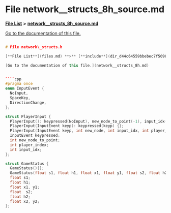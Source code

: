 
# File network\_\_structs\_8h\_source.md

[**File List**](files.md) **>** [**network\_\_structs\_8h\_source.md**](network____structs__8h__source_8md.md)

[Go to the documentation of this file.](network____structs__8h__source_8md.md) 


````cpp

# File network\_structs.h

[**File List**](files.md) **>** [**include**](dir_d44c64559bbebec7f509842c48db8b23.md) **>** [**network\_structs.h**](network__structs_8h.md)

[Go to the documentation of this file.](network__structs_8h.md) 


````cpp
#pragma once
enum InputEvent {
  NoInput,
  SpaceKey,
  DirectionChange,
};

struct PlayerInput {
  PlayerInput(): keypressed(NoInput), new_node_to_point(-1), input_idx(-1), player_index(-1) {};
  PlayerInput(InputEvent keyp): keypressed(keyp) {};
  PlayerInput(InputEvent keyp, int new_node, int input_idx, int player_index): keypressed(keyp), new_node_to_point(new_node), input_idx(input_idx), player_index(player_index) {};
  InputEvent keypressed;
  int new_node_to_point;
  int player_index;
  int input_idx;
};

struct GameStatus {
  GameStatus(){};
  GameStatus(float s1, float h1, float x1, float y1, float s2, float h2, float x2, float y2): s1(s1), h1(h1), x1(x1), y1(y1), s2(s2), h2(h2), x2(x2), y2(y2){};
  float s1;
  float h1;
  float x1, y1;
  float  s2;
  float h2;
  float x2, y2;
};
````

````

